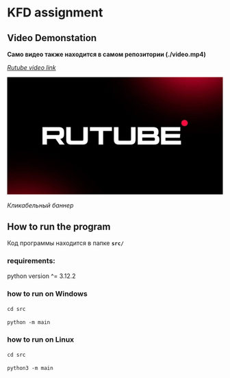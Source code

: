 # KFD assignment



## Video Demonstation

**Само видео также находится в самом репозитории (./video.mp4)**

[*Rutube video link*](https://rutube.ru/video/private/aede40f789a7ceceaae2fccd35ff8f6e/?p=BJ55MK3zNOxc8Iak6yCLfA)

[![Rutube Video](./assets/rutube_small_banner.jpg)](https://rutube.ru/video/private/aede40f789a7ceceaae2fccd35ff8f6e/?p=BJ55MK3zNOxc8Iak6yCLfA)

*Кликабельный баннер*

## How to run the program

Код программы находится в папке **`src/`**

### requirements:

python version ^= 3.12.2

### how to run on Windows

`cd src`

`python -m main`

### how to run on Linux

`cd src`

`python3 -m main`

